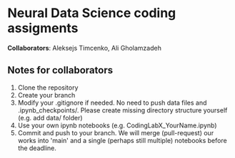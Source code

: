 # Neural Data Science coding assigments
**Collaborators**: Aleksejs Timcenko, Ali Gholamzadeh

## Notes for collaborators

1. Clone the repository
2. Create your branch
3. Modify your .gitignore if needed. No need to push data files and .ipynb_checkpoints/. Please create missing directory structure yourself (e.g. add data/ folder)
3. Use your own ipynb notebooks (e.g. CodingLabX_YourName.ipynb)
4. Commit and push to your branch. We will merge (pull-request) our works into 'main' and a single (perhaps still multiple) notebooks before the deadline.

